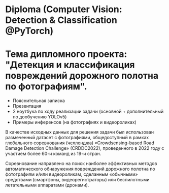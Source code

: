 # Diploma (Computer Vision: Detection & Classification @PyTorch)

# Тема дипломного проекта: "Детекция и классификация повреждений дорожного полотна по фотографиям".

- Пояснительная записка
- Презентация
- 2 ноутбука по ходу реализации задачи (основной + дополнительный по дообучению YOLOv5)
- Примеры инференсов (на фотографиях и видеороликах)

В качестве исходных данных для решения задачи был использован размеченный датасет с фотографиями, общедоступный в рамках глобального соревнования (челленджа) «Crowdsensing-based Road Damage Detection Challenge» (CRDDC2022), проведенного в 2022 году с участием более 60-и команд из 19-и стран.  

Соревнование направлено на поиск наиболее эффективных методов автоматического обнаружения повреждений дорожного полотна по фотографиям и/или видеороликам, сделанным «обычными» средствами (смартфоны, видеорегистраторы) или беспилотными летательными аппаратами (дронами).
